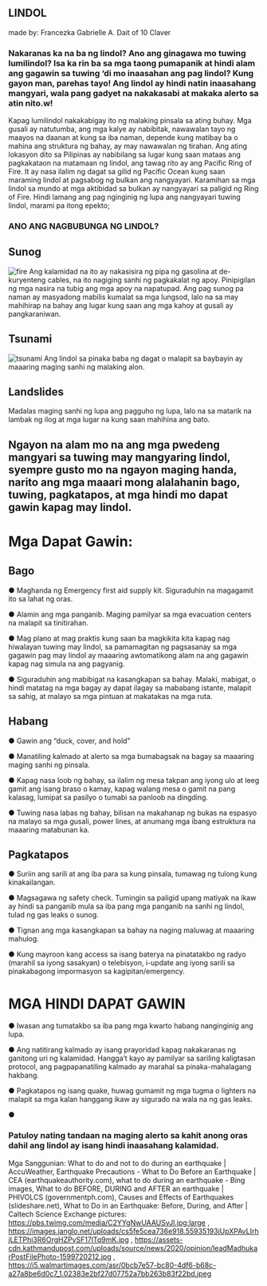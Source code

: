 ## **LINDOL** 
made by: Francezka Gabrielle A. Dait of 10 Claver


### Nakaranas ka na ba ng lindol? Ano ang  ginagawa mo tuwing lumilindol? Isa ka rin ba sa mga taong pumapanik at hindi alam ang gagawin sa tuwing ‘di mo inaasahan ang pag lindol? Kung gayon man, parehas tayo! Ang lindol ay hindi natin inaasahang mangyari, wala pang gadyet na nakakasabi at makaka alerto sa atin nito.w!

Kapag lumilindol nakakabigay ito ng malaking pinsala sa ating buhay. Mga gusali ay natutumba, ang mga kalye ay nabibitak, nawawalan tayo ng maayos na daanan at kung sa iba naman, depende kung matibay ba o mahina ang struktura ng bahay, ay may nawawalan ng tirahan. 
Ang ating lokasyon dito sa Pilipinas ay nabibilang sa lugar kung saan mataas ang pagkakataon na matamaan ng lindol, ang tawag rito ay ang Pacific Ring of Fire. It ay nasa ilalim ng dagat sa gilid ng Pacific Ocean kung saan maraming lindol at pagsabog ng bulkan ang nangyayari. Karamihan sa mga lindol sa mundo at mga aktibidad sa bulkan ay nangyayari sa paligid ng Ring of Fire.
Hindi lamang ang pag nginginig ng lupa ang nangyayari tuwing lindol, marami pa itong epekto;


### ANO ANG NAGBUBUNGA NG LINDOL?
## Sunog
![fire](https://user-images.githubusercontent.com/99850315/190612513-8357f581-3a3c-49ee-b13f-41f2d4db6a09.png)
Ang kalamidad na ito ay nakasisira ng pipa ng gasolina at de-kuryenteng cables, na ito nagiging sanhi ng pagkakalat ng apoy. Pinipigilan ng mga nasira na tubig ang mga apoy na napatupad. Ang pag sunog pa naman ay masyadong mabilis kumalat sa mga lungsod, lalo na sa may mahihirap na bahay ang lugar kung saan ang mga kahoy at gusali ay pangkaraniwan.
## Tsunami
![tsunami](https://user-images.githubusercontent.com/99850315/190613104-376993f1-e917-4655-bb7b-4cc4a937c929.png)
Ang lindol sa pinaka baba ng dagat o malapit sa baybayin ay maaaring maging sanhi ng malaking alon.
## Landslides 
Madalas maging sanhi ng lupa ang pagguho ng lupa, lalo na sa matarik na lambak ng ilog at mga lugar na kung saan mahihina ang bato.

## Ngayon na alam mo na ang mga pwedeng mangyari sa tuwing may mangyaring lindol, syempre gusto mo na ngayon maging handa, narito ang mga maaari mong alalahanin bago, tuwing, pagkatapos, at mga hindi mo dapat gawin kapag may lindol.

# **Mga Dapat Gawin:**

## Bago
● Maghanda ng Emergency first aid supply kit. Siguraduhin na magagamit ito sa lahat ng oras.

● Alamin ang mga panganib. Maging pamilyar sa mga evacuation centers na malapit sa tinitirahan.

● Mag plano at mag praktis kung saan ba magkikita kita kapag nag hiwalayan tuwing may lindol, sa pamamagitan ng pagsasanay sa mga gagawin pag may lindol ay maaaring awtomatikong alam na ang gagawin kapag nag simula na ang pagyanig.

● Siguraduhin ang mabibigat na kasangkapan sa bahay. Malaki, mabigat, o hindi matatag na mga bagay ay dapat ilagay sa mababang istante, malapit sa sahig, at malayo sa mga pintuan at makatakas na mga ruta.

## Habang

● Gawin ang “duck, cover, and hold”

● Manatiling kalmado at alerto sa mga bumabagsak na bagay sa maaaring maging sanhi ng pinsala.

● Kapag nasa loob ng bahay, sa ilalim ng mesa takpan ang iyong ulo at leeg gamit ang isang braso o kamay, kapag walang mesa o gamit na pang kalasag, lumipat sa pasilyo o tumabi sa panloob na dingding.

● Tuwing nasa labas ng bahay, bilisan na makahanap ng bukas na espasyo na malayo sa mga gusali, power lines, at anumang mga ibang estruktura na maaaring matabunan ka.


## Pagkatapos

● Suriin ang sarili at ang iba para sa kung pinsala, tumawag ng tulong kung kinakailangan.

● Magsagawa ng safety check. Tumingin sa paligid upang matiyak na ikaw ay hindi sa panganib mula sa iba pang mga panganib na sanhi ng lindol, tulad ng gas leaks o sunog.

● Tignan ang mga kasangkapan sa bahay na naging maluwag at maaaring mahulog.

● Kung mayroon kang access sa isang baterya na pinatatakbo ng radyo (marahil sa iyong sasakyan) o telebisyon, i-update ang iyong sarili sa pinakabagong impormasyon sa kagipitan/emergency.


# MGA HINDI DAPAT GAWIN

● Iwasan ang tumatakbo sa iba pang mga kwarto habang nanginginig ang lupa.

● Ang natitirang kalmado ay isang prayoridad kapag nakakaranas ng ganitong uri ng kalamidad. Hangga’t kayo ay pamilyar sa sariling kaligtasan protocol, ang pagpapanatiling kalmado ay marahal sa pinaka-mahalagang hakbang.

● Pagkatapos ng isang quake, huwag gumamit ng mga tugma o lighters na malapit sa mga kalan hanggang ikaw ay sigurado na wala na ng gas leaks.

●




### Patuloy nating tandaan na maging alerto sa kahit anong oras dahil ang lindol ay isang hindi inaasahang kalamidad.

















Mga Sanggunian: What to do and not to do during an earthquake | AccuWeather, Earthquake Precautions - What to Do Before an Earthquake | CEA (earthquakeauthority.com), what to do during an earthquake - Bing images, What to do BEFORE, DURING and AFTER an earthquake | PHIVOLCS (governmentph.com), Causes and Effects of Earthquakes (slideshare.net), What to Do in an Earthquake: Before, During, and After | Caltech Science Exchange
pictures: https://pbs.twimg.com/media/C2YYgNwUAAUSvJl.jpg:large , https://images.janglo.net/uploads/cs5fe5cea736e918.55935193iUpXPAvLIrhjLETPhi3R6OrgHZPySF17lTq9mK.jpg , https://assets-cdn.kathmandupost.com/uploads/source/news/2020/opinion/leadMadhukarPostFilePhoto-1599720212.jpg , https://i5.walmartimages.com/asr/0bcb7e57-bc80-4df6-b68c-a27a8be6d0c7_1.02383e2bf27d07752a7bb263b83f22bd.jpeg 


